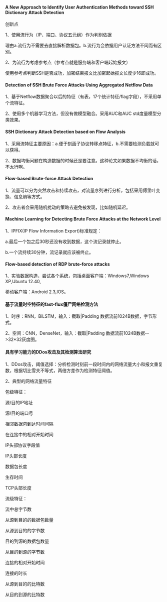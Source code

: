 #### A New Approach to Identify User Authentication Methods toward SSH Dictionary Attack Detection

创新点

1、使用流行为（IP、端口、协议五元组）作为判别依据

理由a.流行为不需要去直接解析数据包。b.流行为会依据用户认证方法不同而有区别。

2、为流行为考虑参考点（参考点就是服务端和客户端起始报文）

使用参考点判断SSH是否成功，加密结束报文比加密起始报文长度少16即成功。



#### Detection of SSH Brute Force Attacks Using Aggregated Netflow Data

1、基于Netflow数据聚合以后的特征（有表，17个统计特征/flag字段），不采用单个流特征。

2、使用多个机器学习方法，但没有做模型融合。采用AUC和AUC std度量模型分类效果。



#### SSH Dictionary Attack Detection based on Flow Analysis

1、采用流特征主要原因：a.便于刻画子协议转移点特征，b.不需要检测负载就可以获得。

2、数据均衡问题在构造数据的时候还是要注意。这种论文如果数据不均衡的话，不太行啊。



#### Flow-based Brute-force Attack Detection

1、流量可以分为突然攻击和持续攻击，对流量序列进行分析，包括采用傅里叶变换、信息熵等方式。

2、攻击者会采用随机扰动的策略去避免被发现，比如随机延迟。



#### Machine Learning for Detecting Brute Force Attacks at the Network Level

1、IPFIX(IP Flow Information Export)标准规定：

a.最后一个包之后30秒还没有收到数据，这个流记录就停止。

b.一个流持续30分钟，流记录就应该被终止。



#### Flow-based detection of RDP brute-force attacks

1、实验数据构造，尝试各个系统，包括桌面客户端：Windows7,Windows XP,Ubuntu 12.40,

移动客户端：Android 2.3,IOS。



#### 基于流量时空特征的fast-flux僵尸网络检测方法

1、时序：RNN，BiLSTM，输入：截取|Padding 数据流前1024B数据，字节形式。

2、空间：CNN，DenseNet，输入：截取|Padding 数据流前1024B数据-->32*32灰度图。



#### 具有学习能力的DDos攻击及其检测算法研究

1、DDos攻击，阈值选择：分析检测时刻前一段时间内的网络流量大小和报文重复数，根据切比雪夫不等式，两倍方差作为检测特征阈值。

2、典型的网络流量特征



包级特征：

源/目的IP地址

源/目的端口号

相邻数据包到达时间间隔

在连接中的相对开始时间

IP头部协议字段值

IP头部长度

数据包长度

生存时间

TCP头部长度



流级特征：

流中总字节数

从源到目的的数据包数量

从源到目的的字节数

目的到源的数据包数量 

从目的到源的字节数

连接的相对开始时间

连接的时长

从源到目的的比特数

从目的到源的比特数

